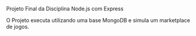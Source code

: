 Projeto Final da Disciplina Node.js com Express

O Projeto executa utilizando uma base MongoDB e simula um marketplace de jogos.

